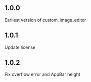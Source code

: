 ## 1.0.0

Earliest version of custom_image_editor

## 1.0.1

Update license

## 1.0.2

Fix overflow error and AppBar height